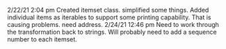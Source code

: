 2/22/21 2:04 pm
Created itemset class. simplified some things. Added individual items as iterables to support some printing capability. That is causing problems. need address.
2/24/21 12:46 pm
Need to work through the transformation back to strings. Will probably 
need to add a sequence number to each itemset.
